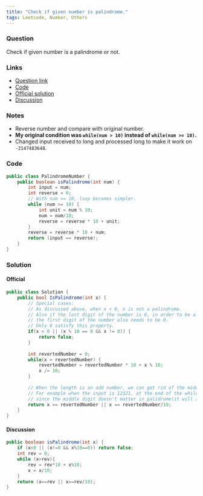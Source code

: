 ```yaml
---
title: "Check if given number is palindrome."
tags: Leetcode, Number, Others
---
```


### Question
Check if given number is a palindrome or not.

### Links
* [Question link](https://leetcode.com/problems/palindrome-number/description/)
* [Code](./PalindromeNumber.java)
* [Official solution](https://leetcode.com/problems/palindrome-number/solution/)
* [Discussion](https://leetcode.com/problems/palindrome-number/discuss/)

### Notes
* Reverse number and compare with original number.
* **My original condition was `while(num > 10)` instead of `while(num >= 10)`.**
* Changed input received to long and processed long to make it work on `-2147483648`.

### Code
```java
public class PalindromeNumber {
    public boolean isPalindrome(int num) {
        int input = num;
        int reverse = 0;
        // With num >= 10, loop becomes simpler.
        while (num >= 10) {
            int unit = num % 10;
            num = num/10;
            reverse = reverse * 10 + unit;
        }
        reverse = reverse * 10 + num;
        return (input == reverse);
    }
}
```

### Solution
#### Official
```C#
public class Solution {
    public bool IsPalindrome(int x) {
        // Special cases:
        // As discussed above, when x < 0, x is not a palindrome.
        // Also if the last digit of the number is 0, in order to be a palindrome, 
        // the first digit of the number also needs to be 0.
        // Only 0 satisfy this property.
        if(x < 0 || (x % 10 == 0 && x != 0)) {
            return false;
        }
        
        int revertedNumber = 0;
        while(x > revertedNumber) {
            revertedNumber = revertedNumber * 10 + x % 10;
            x /= 10;
        }
        
        // When the length is an odd number, we can get rid of the middle digit by revertedNumber/10
        // For example when the input is 12321, at the end of the while loop we get x = 12, revertedNumber = 123, 
        // since the middle digit doesn't matter in palidrome(it will always equal to itself), we can simply get rid of it.
        return x == revertedNumber || x == revertedNumber/10;
    }
}
```

#### Discussion
```java
public boolean isPalindrome(int x) {
    if (x<0 || (x!=0 && x%10==0)) return false;
    int rev = 0;
    while (x>rev){
    	rev = rev*10 + x%10;
    	x = x/10;
    }
    return (x==rev || x==rev/10);
}
```